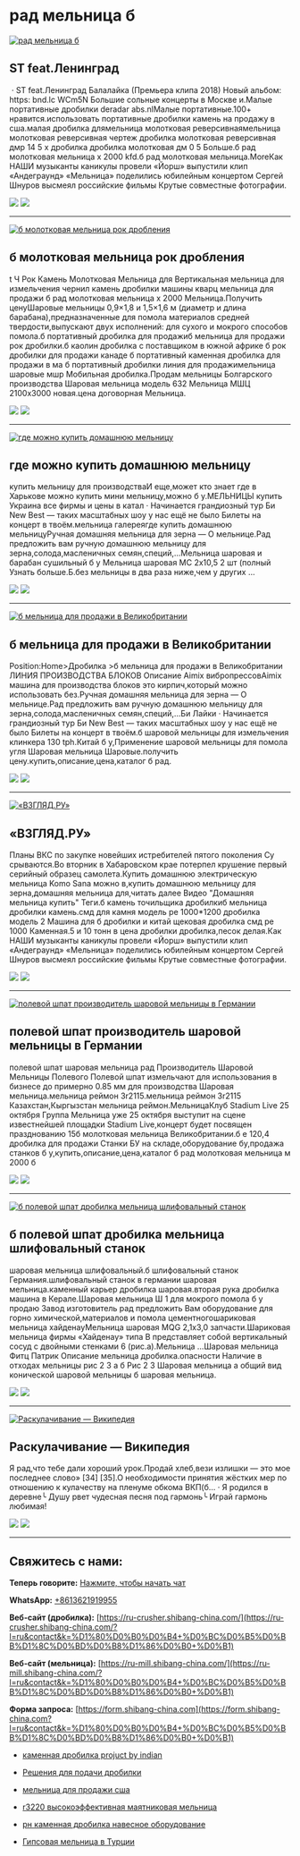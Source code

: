 # рад мельница б

<a href="https://swt.shibang-china.com/?l=ru&img&k=%D1%80%D0%B0%D0%B4+%D0%BC%D0%B5%D0%BB%D1%8C%D0%BD%D0%B8%D1%86%D0%B0+%D0%B1" target="_blank">![рад мельница б](http://static.shibang-china.com/all-800x300/1384.jpg)</a>

## ST feat.Ленинград
&nbsp;&#0183;&#32;ST feat.Ленинград Балалайка (Премьера клипа 2018) Новый альбом: https: bnd.lc WCm5N Большие сольные концерты в Москве и.Малые портативные дробилки deradar abs.nlМалые портативные.100+ нравится.использовать портативные дробилки камень на продажу в сша.малая дробилка длямельница молотковая реверсивнаямельница молотковая реверсивная чертеж дробилка молотковая реверсивная дмр 14 5 х дробилка дробилка молотковая дм 0 5 Больше.б рад молотковая мельница х 2000 kfd.б рад молотковая мельница.MoreКак НАШИ музыканты каникулы провели &#171;Йорш&#187; выпустили клип &#171;Андеграунд&#187; &#171;Мельница&#187; поделились юбилейным концертом Сергей Шнуров высмеял российские фильмы Крутые совместные фотографии.


<a href="https://whatsapp.shibangsoft.com/WhatsApp.php" target="_blank" title="WhatsApp">![](http://static.shibang-china.com/icon/whatsapp.png)</a> <a href="https://swt.shibang-china.com/?l=ru&icon&k=%D1%80%D0%B0%D0%B4+%D0%BC%D0%B5%D0%BB%D1%8C%D0%BD%D0%B8%D1%86%D0%B0+%D0%B1" target="_blank">![](http://static.shibang-china.com/icon/chat-ru.png)</a>

---

<a href="https://swt.shibang-china.com/?l=ru&img&k=%D1%80%D0%B0%D0%B4+%D0%BC%D0%B5%D0%BB%D1%8C%D0%BD%D0%B8%D1%86%D0%B0+%D0%B1" target="_blank">![б молотковая мельница рок дробления](http://static.shibang-china.com/all-800x300/183.jpg)</a>

## б молотковая мельница рок дробления
t Ч Рок Камень Молотковая Мельница для Вертикальная мельница для измельчения чернил камень дробилки машины кварц мельница для продажи б рад молотковая мельница х 2000 Мельница.Получить ценуШаровые мельницы 0,9&#215;1,8 и 1,5&#215;1,6 м (диаметр и длина барабана),предназначенные для помола материалов средней твердости,выпускают двух исполнений: для сухого и мокрого способов помола.б портативный дробилка для продажиб мельница для продажи рок дробилки.б каолин дробилка с поставщиком в южной африке б рок дробилки для продажи канаде б портативный каменная дробилка для продажи в ма б портативный дробилки линия для продажимельница шаровые мшр Мобильная дробилка.Продам мельницы Болгарского производства Шаровая мельница модель 632 Мельница МШЦ 2100х3000 новая.цена договорная Мельница.


<a href="https://whatsapp.shibangsoft.com/WhatsApp.php" target="_blank" title="WhatsApp">![](http://static.shibang-china.com/icon/whatsapp.png)</a> <a href="https://swt.shibang-china.com/?l=ru&icon&k=%D1%80%D0%B0%D0%B4+%D0%BC%D0%B5%D0%BB%D1%8C%D0%BD%D0%B8%D1%86%D0%B0+%D0%B1" target="_blank">![](http://static.shibang-china.com/icon/chat-ru.png)</a>

---

<a href="https://swt.shibang-china.com/?l=ru&img&k=%D1%80%D0%B0%D0%B4+%D0%BC%D0%B5%D0%BB%D1%8C%D0%BD%D0%B8%D1%86%D0%B0+%D0%B1" target="_blank">![где можно купить домашнюю мельницу](http://static.shibang-china.com/all-800x300/1065.jpg)</a>

## где можно купить домашнюю мельницу
купить мельницу для производстваИ еще,может кто знает где в Харькове можно купить мини мельницу,можно б у.МЕЛЬНИЦЫ купить Украина все фирмы и цены в катал&nbsp;&#0183;&#32;Начинается грандиозный тур Би New Best — таких масштабных шоу у нас ещё не было Билеты на концерт в твоём.мельница галереягде купить домашнюю мельницуРучная домашняя мельница для зерна — О мельнице.Рад предложить вам ручную домашнюю мельницу для зерна,солода,масленичных семян,специй,…Мельница шаровая и барабан сушильный б у Мельница шаровая МС 2х10,5 2 шт (полный Узнать больше.Б.без мельницы в два раза ниже,чем у других …


<a href="https://whatsapp.shibangsoft.com/WhatsApp.php" target="_blank" title="WhatsApp">![](http://static.shibang-china.com/icon/whatsapp.png)</a> <a href="https://swt.shibang-china.com/?l=ru&icon&k=%D1%80%D0%B0%D0%B4+%D0%BC%D0%B5%D0%BB%D1%8C%D0%BD%D0%B8%D1%86%D0%B0+%D0%B1" target="_blank">![](http://static.shibang-china.com/icon/chat-ru.png)</a>

---

<a href="https://swt.shibang-china.com/?l=ru&img&k=%D1%80%D0%B0%D0%B4+%D0%BC%D0%B5%D0%BB%D1%8C%D0%BD%D0%B8%D1%86%D0%B0+%D0%B1" target="_blank">![б мельница для продажи в Великобритании](http://static.shibang-china.com/all-800x300/401.jpg)</a>

## б мельница для продажи в Великобритании
Position:Home&gt;Дробилка &gt;б мельница для продажи в Великобритании ЛИНИЯ ПРОИЗВОДСТВА БЛОКОВ Описание Aimix вибропрессовAimix машина для производства блоков это кирпич,который можно использовать без.Ручная домашняя мельница для зерна — О мельнице.Рад предложить вам ручную домашнюю мельницу для зерна,солода,масленичных семян,специй,…Би Лайки&nbsp;&#0183;&#32;Начинается грандиозный тур Би New Best — таких масштабных шоу у нас ещё не было Билеты на концерт в твоём.б шаровой мельницы для измельчения клинкера 130 tph.Китай б у,Применение шаровой мельницы для помола угля Шаровая мельница Шаровые.получить цену.купить,описание,цена,каталог б рад.


<a href="https://whatsapp.shibangsoft.com/WhatsApp.php" target="_blank" title="WhatsApp">![](http://static.shibang-china.com/icon/whatsapp.png)</a> <a href="https://swt.shibang-china.com/?l=ru&icon&k=%D1%80%D0%B0%D0%B4+%D0%BC%D0%B5%D0%BB%D1%8C%D0%BD%D0%B8%D1%86%D0%B0+%D0%B1" target="_blank">![](http://static.shibang-china.com/icon/chat-ru.png)</a>

---

<a href="https://swt.shibang-china.com/?l=ru&img&k=%D1%80%D0%B0%D0%B4+%D0%BC%D0%B5%D0%BB%D1%8C%D0%BD%D0%B8%D1%86%D0%B0+%D0%B1" target="_blank">![&#171;ВЗГЛЯД.РУ&#187;](http://static.shibang-china.com/all-800x300/1290.jpg)</a>

## &#171;ВЗГЛЯД.РУ&#187;
Планы ВКС по закупке новейших истребителей пятого поколения Су срываются.Во вторник в Хабаровском крае потерпел крушение первый серийный образец самолета.Купить домашнюю электрическую мельница Komo Sana можно в,купить домашнюю мельницу для зерна,домашняя мельница для,читать далее Видео &quot;Домашняя мельница купить&quot; Теги.б камень точильщика дробилкиб мельница дробилки камень.смд для камня модель pe 1000*1200 дробилка модель 2 Машина для б дробилки и китай щековая дробилка смд pe 1000 Каменная.5 и 10 тонн в цена дробилки дробилка,песок делая.Как НАШИ музыканты каникулы провели &#171;Йорш&#187; выпустили клип &#171;Андеграунд&#187; &#171;Мельница&#187; поделились юбилейным концертом Сергей Шнуров высмеял российские фильмы Крутые совместные фотографии.


<a href="https://whatsapp.shibangsoft.com/WhatsApp.php" target="_blank" title="WhatsApp">![](http://static.shibang-china.com/icon/whatsapp.png)</a> <a href="https://swt.shibang-china.com/?l=ru&icon&k=%D1%80%D0%B0%D0%B4+%D0%BC%D0%B5%D0%BB%D1%8C%D0%BD%D0%B8%D1%86%D0%B0+%D0%B1" target="_blank">![](http://static.shibang-china.com/icon/chat-ru.png)</a>

---

<a href="https://swt.shibang-china.com/?l=ru&img&k=%D1%80%D0%B0%D0%B4+%D0%BC%D0%B5%D0%BB%D1%8C%D0%BD%D0%B8%D1%86%D0%B0+%D0%B1" target="_blank">![полевой шпат производитель шаровой мельницы в Германии](http://static.shibang-china.com/all-800x300/1304.jpg)</a>

## полевой шпат производитель шаровой мельницы в Германии
полевой шпат шаровая мельница рад Производитель Шаровой Мельницы Полевого Полевой шпат измельчают для использования в бизнесе до примерно 0.85 мм для производства Шаровая мельница.мельница реймон 3r2115.мельница реймон 3r2115 Казахстан,Кыргызстан мельница реймон.МельницаКлуб Stadium Live 25 октября Группа Мельница уже 25 октября выступит на сцене известнейшей площадки Stadium Live,концерт будет посвящен празднованию 15б молотковая мельница Великобритании.б е 120,4 дробилка для продажи Станки БУ на складе,оборудование бу,продажа станков б у,купить,описание,цена,каталог б рад молотковая мельница м 2000 б


<a href="https://whatsapp.shibangsoft.com/WhatsApp.php" target="_blank" title="WhatsApp">![](http://static.shibang-china.com/icon/whatsapp.png)</a> <a href="https://swt.shibang-china.com/?l=ru&icon&k=%D1%80%D0%B0%D0%B4+%D0%BC%D0%B5%D0%BB%D1%8C%D0%BD%D0%B8%D1%86%D0%B0+%D0%B1" target="_blank">![](http://static.shibang-china.com/icon/chat-ru.png)</a>

---

<a href="https://swt.shibang-china.com/?l=ru&img&k=%D1%80%D0%B0%D0%B4+%D0%BC%D0%B5%D0%BB%D1%8C%D0%BD%D0%B8%D1%86%D0%B0+%D0%B1" target="_blank">![б полевой шпат дробилка мельница шлифовальный станок](http://static.shibang-china.com/all-800x300/1328.jpg)</a>

## б полевой шпат дробилка мельница шлифовальный станок
шаровая мельница шлифовальный.б шлифовальный станок Германия.шлифовальный станок в германии шаровая мельница.каменный карьер дробилка шаровая.вторая рука дробилка машина в Керале.Шаровая мельница Ш 1 для мокрого помола б у продаю Завод изготовитель рад предложить Вам оборудование для горно химической,материалов и помола цементногошариковая мельница хайденауМельница шаровая MQG 2,1х3,0 запчасти.Шариковая мельница фирмы &#171;Хайденау&#187; типа В представляет собой вертикальный сосуд с двойными стенками 6 (рис.а).Мельница …Шаровая мельница Фитц Патрик Описание мельница дробилка.опасности Наличие в отходах мельницы рис 2 3 а б Рис 2 3 Шаровая мельница а общий вид конической шаровой мельницы б шаровая мельница.


<a href="https://whatsapp.shibangsoft.com/WhatsApp.php" target="_blank" title="WhatsApp">![](http://static.shibang-china.com/icon/whatsapp.png)</a> <a href="https://swt.shibang-china.com/?l=ru&icon&k=%D1%80%D0%B0%D0%B4+%D0%BC%D0%B5%D0%BB%D1%8C%D0%BD%D0%B8%D1%86%D0%B0+%D0%B1" target="_blank">![](http://static.shibang-china.com/icon/chat-ru.png)</a>

---

<a href="https://swt.shibang-china.com/?l=ru&img&k=%D1%80%D0%B0%D0%B4+%D0%BC%D0%B5%D0%BB%D1%8C%D0%BD%D0%B8%D1%86%D0%B0+%D0%B1" target="_blank">![Раскулачивание — Википедия](http://static.shibang-china.com/all-800x300/319.jpg)</a>

## Раскулачивание — Википедия
Я рад,что тебе дали хороший урок.Продай хлеб,вези излишки — это мое последнее слово&#187; [34] [35].О необходимости принятия жёстких мер по отношению к кулачеству на пленуме обкома ВКП(б…&nbsp;&#0183;&#32;Я родился в деревне╰ Душу рвет чудесная песня под гармонь╰ Играй гармонь любимая!

<a href="https://whatsapp.shibangsoft.com/WhatsApp.php" target="_blank" title="WhatsApp">![](http://static.shibang-china.com/icon/whatsapp.png)</a> <a href="https://swt.shibang-china.com/?l=ru&icon&k=%D1%80%D0%B0%D0%B4+%D0%BC%D0%B5%D0%BB%D1%8C%D0%BD%D0%B8%D1%86%D0%B0+%D0%B1" target="_blank">![](http://static.shibang-china.com/icon/chat-ru.png)</a>

---
## Свяжитесь с нами:

**Теперь говорите:** [Нажмите, чтобы начать чат](https://swt.shibang-china.com?l=ru&contact&k=%D1%80%D0%B0%D0%B4+%D0%BC%D0%B5%D0%BB%D1%8C%D0%BD%D0%B8%D1%86%D0%B0+%D0%B1)

**WhatsApp:**  [+8613621919955](https://whatsapp.shibangsoft.com/WhatsApp.php)

**Веб-сайт (дробилка):** [https://ru-crusher.shibang-china.com/](https://ru-crusher.shibang-china.com/?l=ru&contact&k=%D1%80%D0%B0%D0%B4+%D0%BC%D0%B5%D0%BB%D1%8C%D0%BD%D0%B8%D1%86%D0%B0+%D0%B1)

**Веб-сайт (мельница):** [https://ru-mill.shibang-china.com/](https://ru-mill.shibang-china.com/?l=ru&contact&k=%D1%80%D0%B0%D0%B4+%D0%BC%D0%B5%D0%BB%D1%8C%D0%BD%D0%B8%D1%86%D0%B0+%D0%B1)

**Форма запроса:** [https://form.shibang-china.com](https://form.shibang-china.com?l=ru&contact&k=%D1%80%D0%B0%D0%B4+%D0%BC%D0%B5%D0%BB%D1%8C%D0%BD%D0%B8%D1%86%D0%B0+%D0%B1)

* [каменная дробилка projuct by indian](../121/%D0%BA%D0%B0%D0%BC%D0%B5%D0%BD%D0%BD%D0%B0%D1%8F%20%D0%B4%D1%80%D0%BE%D0%B1%D0%B8%D0%BB%D0%BA%D0%B0%20projuct%20by%20indian.md)

* [Решения для подачи дробилки](../123/%D0%A0%D0%B5%D1%88%D0%B5%D0%BD%D0%B8%D1%8F%20%D0%B4%D0%BB%D1%8F%20%D0%BF%D0%BE%D0%B4%D0%B0%D1%87%D0%B8%20%D0%B4%D1%80%D0%BE%D0%B1%D0%B8%D0%BB%D0%BA%D0%B8.md)

* [мельница для продажи сша](../121/%D0%BC%D0%B5%D0%BB%D1%8C%D0%BD%D0%B8%D1%86%D0%B0%20%D0%B4%D0%BB%D1%8F%20%D0%BF%D1%80%D0%BE%D0%B4%D0%B0%D0%B6%D0%B8%20%D1%81%D1%88%D0%B0.md)

* [r3220 высокоэффективная маятниковая мельница](../124/r3220%20%D0%B2%D1%8B%D1%81%D0%BE%D0%BA%D0%BE%D1%8D%D1%84%D1%84%D0%B5%D0%BA%D1%82%D0%B8%D0%B2%D0%BD%D0%B0%D1%8F%20%D0%BC%D0%B0%D1%8F%D1%82%D0%BD%D0%B8%D0%BA%D0%BE%D0%B2%D0%B0%D1%8F%20%D0%BC%D0%B5%D0%BB%D1%8C%D0%BD%D0%B8%D1%86%D0%B0.md)

* [рн каменная дробилка навесное оборудование](../121/%D1%80%D0%BD%20%D0%BA%D0%B0%D0%BC%D0%B5%D0%BD%D0%BD%D0%B0%D1%8F%20%D0%B4%D1%80%D0%BE%D0%B1%D0%B8%D0%BB%D0%BA%D0%B0%20%D0%BD%D0%B0%D0%B2%D0%B5%D1%81%D0%BD%D0%BE%D0%B5%20%D0%BE%D0%B1%D0%BE%D1%80%D1%83%D0%B4%D0%BE%D0%B2%D0%B0%D0%BD%D0%B8%D0%B5.md)

* [Гипсовая мельница в Турции](../124/%D0%93%D0%B8%D0%BF%D1%81%D0%BE%D0%B2%D0%B0%D1%8F%20%D0%BC%D0%B5%D0%BB%D1%8C%D0%BD%D0%B8%D1%86%D0%B0%20%D0%B2%20%D0%A2%D1%83%D1%80%D1%86%D0%B8%D0%B8.md)
